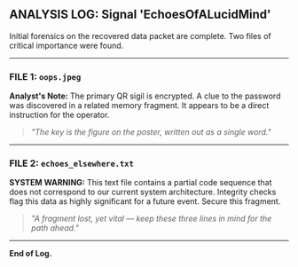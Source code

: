 ## ANALYSIS LOG: Signal 'EchoesOfALucidMind'

Initial forensics on the recovered data packet are complete. Two files of critical importance were found.

---

### **FILE 1: `oops.jpeg`**

**Analyst's Note:** The primary QR sigil is encrypted. A clue to the password was discovered in a related memory fragment. It appears to be a direct instruction for the operator.

> _"The key is the figure on the poster, written out as a single word."_

---

### **FILE 2: `echoes_elsewhere.txt`**

**SYSTEM WARNING:** This text file contains a partial code sequence that does not correspond to our current system architecture. Integrity checks flag this data as highly significant for a future event. Secure this fragment.

> _"A fragment lost, yet vital — keep these three lines in mind for the path ahead."_

---
**End of Log.**
